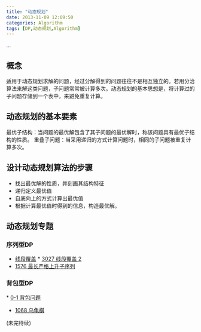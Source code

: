 ```yaml
---
title: "动态规划"
date: 2013-11-09 12:09:50
categories: Algorithm
tags: [DP,动态规划,Algorithm]
---
```

...
<!-- more -->
## 概念

适用于动态规划求解的问题，经过分解得到的问题往往不是相互独立的。若用分治算法来解这类问题，子问题常常被计算多次。动态规划的基本思想是，将计算过的子问题存储到一个表中，来避免重复计算。

## 动态规划的基本要素

最优子结构：当问题的最优解包含了其子问题的最优解时，称该问题具有最优子结构的性质。
重叠子问题：当采用递归的方式计算问题时，相同的子问题被重复计算多次。

## 设计动态规划算法的步骤

* 找出最优解的性质，并刻画其结构特征
* 递归定义最优值
* 自底向上的方式计算出最优值
* 根据计算最优值时得到的信息，构造最优解。

## 动态规划专题

### 序列型DP

* [线段覆盖](http://curlcoder.com/?p=39)
* [3027 线段覆盖 2](http://curlcoder.com/?p=56)
* [1576 最长严格上升子序列](http://curlcoder.com/?p=63)

### 背包型DP
* [0-1 背包问题](http://curlcoder.com/?p=67)
* [1068 乌龟棋](http://curlcoder.com/2013/11/18/1068-%E4%B9%8C%E9%BE%9F%E6%A3%8B/)



(未完待续)
